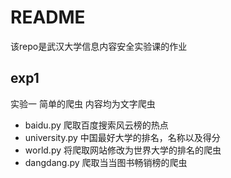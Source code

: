 # README
该repo是武汉大学信息内容安全实验课的作业

## exp1
实验一 简单的爬虫
内容均为文字爬虫
- baidu.py 爬取百度搜索风云榜的热点
- university.py 中国最好大学的排名，名称以及得分
- world.py 将爬取网站修改为世界大学的排名的爬虫
- dangdang.py 爬取当当图书畅销榜的爬虫

